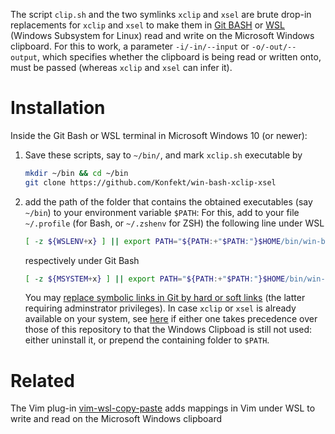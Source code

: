 The script `clip.sh` and the two symlinks `xclip` and `xsel` are brute drop-in replacements for `xclip` and `xsel` to make them in [Git BASH](https://gitforwindows.org/) or [WSL](https://docs.microsoft.com/en-us/windows/wsl/install) (Windows Subsystem for Linux)  read and write on the Microsoft Windows clipboard.
For this to work, a parameter `-i/-in/--input` or `-o/-out/--output`, which specifies whether the clipboard is being read or written onto, must be passed (whereas `xclip` and `xsel` can infer it).

# Installation

Inside the Git Bash or WSL terminal in Microsoft Windows 10 (or newer):

1. Save these scripts, say to `~/bin/`, and mark `xclip.sh` executable by

    ```sh
    mkdir ~/bin && cd ~/bin
    git clone https://github.com/Konfekt/win-bash-xclip-xsel
    ```

1. add the path of the folder that contains the obtained executables (say `~/bin`) to your environment variable `$PATH`:
    For this, add to your file `~/.profile` (for Bash, or `~/.zshenv` for ZSH) the following line under WSL

    ```sh
    [ -z ${WSLENV+x} ] || export PATH="${PATH:+"$PATH:"}$HOME/bin/win-bash-xclip-xsel"
    ```

    respectively under Git Bash

    ```sh
    [ -z ${MSYSTEM+x} ] || export PATH="${PATH:+"$PATH:"}$HOME/bin/win-bash-xclip-xsel"
    ```
    
    You may [replace symbolic links in Git by hard or soft links](https://stackoverflow.com/questions/5917249/git-symlinks-in-windows/16754068#16754068) (the latter requiring adminstrator privileges).
    In case `xclip` or `xsel` is already available on your system, see [here](https://github.com/Konfekt/win-bash-xclip-xsel/issues/2#issuecomment-1300222984) if either one takes precedence over those of this repository to that the Windows Clipboad is still not used: either uninstall it, or prepend the containing folder to `$PATH`.

# Related

The Vim plug-in [vim-wsl-copy-paste](https://github.com/Konfekt/vim-wsl-copy-paste) adds mappings in Vim under WSL to write and read on the Microsoft Windows clipboard 
